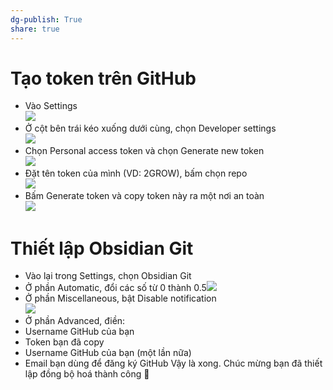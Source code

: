 ```yaml
---
dg-publish: True
share: true
---
```

# Tạo token trên GitHub
- Vào Settings  
![](https://lh4.googleusercontent.com/jfSIEWMiq1XC4ZctO8UZerr6UjfJuewV3XSAT43AnM_3NNplbITWkGFmVNKN-K3j4gpGAarePpCCWxSmxwiIm_ZpF0YkcgmoA1uEiXxqYb_PyxLBVmYrIszFwQkTNn6VgjVINobqE_x0sG0qB0IDMU_cxd3rIwH_FcEYzcRAbthQcyRdGiLUO1W67w)
- Ở cột bên trái kéo xuống dưới cùng, chọn Developer settings  
![](https://lh4.googleusercontent.com/Nqd9zpfuU9gI_lex0M69pNocmG9PZ01XhX14Ju704b57fBVUzQRMjxdLlnOwNDVne6bdrr7WihxgtwNli173fHiFknsB7aFvL0hksSOuyF-7x15GgkMXj8-onP2YC9sIM6GgwphboQZH3X6EMZn-895fPQseHfwQpfzvAk0adQ5jhDds6zGM97SDOQ)
- Chọn Personal access token và chọn Generate new token  
![](https://lh4.googleusercontent.com/NShV0Qnbj1CV6wShlaGrAKru2H-i4aiIjJCfvHqOOx8BK3R7itxiTZGG-L8e6q20Xn0W-eRVXiLtGyngXQoAPaWTlQSoyH-7eTqSDQMjj_7Aj1INyr7hH3G4lPZ4vTFGVv4cA_umP4XGc24RuikQ75uk2QxfH6T645ZRyd1e26zBfcCHh62rpbUVOw)
- Đặt tên token của mình (VD: 2GROW), bấm chọn repo  
![](https://lh4.googleusercontent.com/FarUYTDiIIGwBJbGdDcGlAMzGQ3f1qsiouu2voN9CzZSjIGzSx2VRDaSlWV27-Yywiejf4KNN8Pt3_JaoA6Apws87nWPz6rqsJ34ZG41X-_wMA_deGuCYIDBPxQO6LHs9E0F_RYTBTuSglVKd_tF3JXtCKCWAm7n4vEeNy6E-bar0DGCKg4_Fg46cw)
- Bấm Generate token và copy token này ra một nơi an toàn  
![](https://lh4.googleusercontent.com/Wm2-Gxr83I-qxz7yf0hKk9xOrRZfKuYmUIMRomFuITpd4z09NkX--acQ7lfGGA7jklbyySkAW8MJVAXND8CqnrV7HJg3_nFcNBZb_LPHqaDbrK5BTZml0HReJuutYEryB_3QzM0i5lERgUETCUygne3HC0HMKOYgChLprAXQsh8Jx73CYS6pKgrLeg)

# Thiết lập Obsidian Git 
- Vào lại trong Settings, chọn Obsidian Git
- Ở phần Automatic, đổi các số từ 0 thành 0.5![](https://lh3.googleusercontent.com/eTyiJ9UyuSsbADSX2j-OtnOan3jJp_CmeAgz3mWXJvepGVO4qge38cDPjVRHddbZWL3XUFrfv1NPkQPhTaaIuT8ACSg5K3miLILb0OnEi69GMILqwFHrB2en2H0D7f6N5hpyQLhzHXF0PBmcT9pDga2Y9l_ieWgWkZLN419Ox2yLDxDCL68T_iVovg)
- Ở phần Miscellaneous, bật Disable notification  
![](https://lh5.googleusercontent.com/yyAE-v0gFvfeDjfLiCxfzbJWicvxizDfLltLEc6lPZn0bssaISOyqAIsIG--fgWEHDy6-x_19hJlG_ztivxZtGdQC7feh1XFlrI3tUKgfIwpoUgfPLxOlHvKocQygJv2N9wr5pp64jZ4oY9dtXoWrAD8Bpdpa9XqZ_3eLSe-S-vf4RUUGFSXzwxiJQ)
- Ở phần Advanced, điền:
- Username GitHub của bạn
- Token bạn đã copy
- Username GitHub của bạn (một lần nữa)
- Email bạn dùng để đăng ký GitHub
Vậy là xong. Chúc mừng bạn đã thiết lập đồng bộ hoá thành công 🎉
